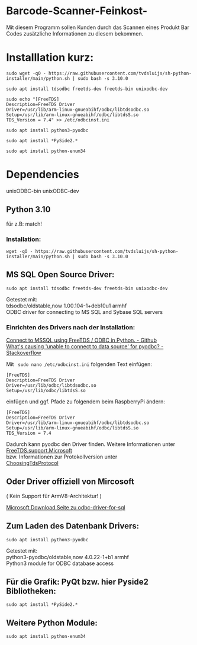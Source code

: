 # Barcode-Scanner-Feinkost-

Mit diesem Programm sollen Kunden durch das Scannen eines Produkt Bar Codes zusätzliche Informationen zu diesem bekommen.

# Installlation kurz:
````
sudo wget -qO - https://raw.githubusercontent.com/tvdsluijs/sh-python-installer/main/python.sh | sudo bash -s 3.10.0

sudo apt install tdsodbc freetds-dev freetds-bin unixodbc-dev

sudo echo "[FreeTDS]
Description=FreeTDS Driver
Driver=/usr/lib/arm-linux-gnueabihf/odbc/libtdsodbc.so
Setup=/usr/lib/arm-linux-gnueabihf/odbc/libtdsS.so
TDS_Version = 7.4" >> /etc/odbcinst.ini

sudo apt install python3-pyodbc

sudo apt install *PySide2.*

sudo apt install python-enum34
````


# Dependencies
unixODBC-bin
unixODBC-dev

## Python 3.10
für z.B: match!
### Installation:
````
wget -qO - https://raw.githubusercontent.com/tvdsluijs/sh-python-installer/main/python.sh | sudo bash -s 3.10.0
````

## MS SQL Open Source Driver:

``sudo apt install tdsodbc freetds-dev freetds-bin unixodbc-dev``

Getestet mit: \
tdsodbc/oldstable,now 1.00.104-1+deb10u1 armhf \
ODBC driver for connecting to MS SQL and Sybase SQL servers 

### Einrichten des Drivers nach der Installation:
[Connect to MSSQL using FreeTDS / ODBC in Python. - Github](https://gist.github.com/rduplain/1293636#file-readme-md) \
[What's causing 'unable to connect to data source' for pyodbc? - Stackoverflow](https://stackoverflow.com/questions/9723656/whats-causing-unable-to-connect-to-data-source-for-pyodbc)

Mit `` sudo nano /etc/odbcinst.ini`` folgenden Text einfügen:

```
[FreeTDS]
Description=FreeTDS Driver
Driver=/usr/lib/odbc/libtdsodbc.so
Setup=/usr/lib/odbc/libtdsS.so
```

einfügen und ggf. Pfade zu folgendem beim RaspberryPi ändern:
````
[FreeTDS]
Description=FreeTDS Driver
Driver=/usr/lib/arm-linux-gnueabihf/odbc/libtdsodbc.so
Setup=/usr/lib/arm-linux-gnueabihf/odbc/libtdsS.so
TDS_Version = 7.4
````
Dadurch kann pyodbc den Driver finden. Weitere Informationen unter \
[FreeTDS.support.Microsoft](https://www.freetds.org/faq.html#Does.FreeTDS.support.Microsoft.servers) \
bzw. Informationen zur Protokollversion unter \
[ChoosingTdsProtocol](https://www.freetds.org/userguide/ChoosingTdsProtocol.html)


## Oder Driver offiziell von Mircosoft
( Kein Support für ArmV8-Architektur! )

[Microsoft Download Seite zu odbc-driver-for-sql](https://docs.microsoft.com/de-de/sql/connect/odbc/download-odbc-driver-for-sql-server?view=sql-server-ver16)

## Zum Laden des Datenbank Drivers:

``sudo apt install python3-pyodbc``

Getestet mit: \
python3-pyodbc/oldstable,now 4.0.22-1+b1 armhf \
Python3 module for ODBC database access 


## Für die Grafik: PyQt bzw. hier Pyside2 Bibliotheken:

``sudo apt install *PySide2.*``

## Weitere Python Module:
``sudo apt install python-enum34``



